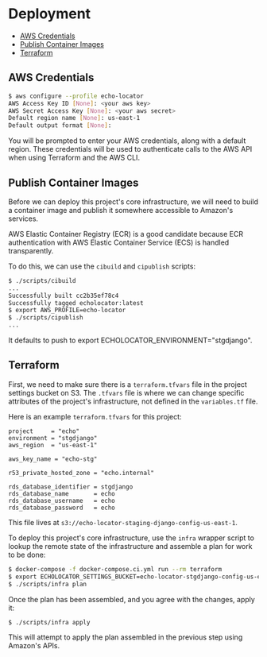 # Deployment

- [AWS Credentials](#aws-credentials)
- [Publish Container Images](#publish-container-images)
- [Terraform](#terraform)

## AWS Credentials

```bash
$ aws configure --profile echo-locator
AWS Access Key ID [None]: <your aws key>
AWS Secret Access Key [None]: <your aws secret>
Default region name [None]: us-east-1
Default output format [None]:
```

You will be prompted to enter your AWS credentials, along with a default region. These credentials will be used to authenticate calls to the AWS API when using Terraform and the AWS CLI.

## Publish Container Images

Before we can deploy this project's core infrastructure, we will need to build a container image and publish it somewhere accessible to Amazon's services.

AWS Elastic Container Registry (ECR) is a good candidate because ECR authentication with AWS Elastic Container Service (ECS) is handled transparently.

To do this, we can use the `cibuild` and `cipublish` scripts:

```bash
$ ./scripts/cibuild
...
Successfully built cc2b35ef78c4
Successfully tagged echolocator:latest
$ export AWS_PROFILE=echo-locator
$ ./scripts/cipublish
...
```

It defaults to push to export ECHOLOCATOR_ENVIRONMENT="stgdjango".

## Terraform

First, we need to make sure there is a `terraform.tfvars` file in the project settings bucket on S3. The `.tfvars` file is where we can change specific attributes of the project's infrastructure, not defined in the `variables.tf` file.

Here is an example `terraform.tfvars` for this project:

```hcl
project     = "echo"
environment = "stgdjango"
aws_region  = "us-east-1"

aws_key_name = "echo-stg"

r53_private_hosted_zone = "echo.internal"

rds_database_identifier = stgdjango
rds_database_name       = echo
rds_database_username   = echo
rds_database_password   = echo
```

This file lives at `s3://echo-locator-staging-django-config-us-east-1`.

To deploy this project's core infrastructure, use the `infra` wrapper script to lookup the remote state of the infrastructure and assemble a plan for work to be done:

```bash
$ docker-compose -f docker-compose.ci.yml run --rm terraform
$ export ECHOLOCATOR_SETTINGS_BUCKET=echo-locator-stgdjango-config-us-east-1
$ ./scripts/infra plan
```

Once the plan has been assembled, and you agree with the changes, apply it:

```bash
$ ./scripts/infra apply
```

This will attempt to apply the plan assembled in the previous step using Amazon's APIs.
